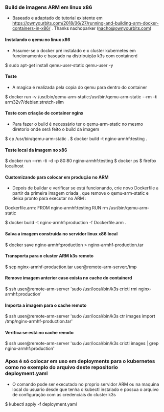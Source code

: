 ### Build de imagens ARM em linux x86 
- Baseado e adaptado do tutorial existente em https://ownyourbits.com/2018/06/27/running-and-building-arm-docker-containers-in-x86/ . Thanks nachoparker (nacho@ownyourbits.com)

#### Instalando o qemu no linux x86
- Assume-se o docker pré instalado e o cluster kubernetes em funcionamento e baseado na distribuição k3s com containerd 

$ sudo apt-get install qemu-user-static  qemu-user -y

#### Teste 
- A magica é realizada pela copia do qemu para dentro do container 

$ docker run -v /usr/bin/qemu-arm-static:/usr/bin/qemu-arm-static --rm -ti arm32v7/debian:stretch-slim

#### Teste com criação de container nginx 
- Para fazer o build é necessário ter o qemu-arm-static no mesmo diretorio onde será feito o build da imagem 

$ cp /usr/bin/qemu-arm-static .
$ docker build  -t nginx-armhf:testing .

#### Teste local da imagem no x86 

$ docker run --rm -ti -d -p 80:80 nginx-armhf:testing
$ docker ps 
$ firefox localhost

#### Customizando para colocar em produção no ARM 
- Depois de buildar e verificar se está funcionando, crie novo Dockerfile a partir da primeira imagem criada , que remove o qemu-arm-static e deixa pronto para executar no ARM :

Dockerfile.arm:
FROM nginx-armhf:testing
RUN rm /usr/bin/qemu-arm-static

$ docker build -t nginx-armhf:production -f Dockerfile.arm .


#### Salva a imagem construida no servidor linux x86 local
$ docker save nginx-armhf:production > nginx-armhf-production.tar

#### Transporta para o cluster ARM k3s remoto 
$ scp nginx-armhf-production.tar user@remote-arm-server:/tmp 


#### Remove imagem anterior caso exista no cache do containerd 
$ ssh user@remote-arm-server 'sudo /usr/local/bin/k3s crictl rmi nginx-armhf:production'

#### Importa a imagem para o cache remoto 

$ ssh user@remote-arm-server 'sudo /usr/local/bin/k3s ctr images import /tmp/nginx-armhf-production.tar'

#### Verifica se está no cache remoto 
$ ssh user@remote-arm-server 'sudo /usr/local/bin/k3s crictl images | grep nginx-armhf:production'

### Apos é só colocar em uso em deployments para o kubernetes como no exemplo do arquivo deste repositorio deployment.yaml 

- O comando pode ser executado no proprio servidor ARM ou na maquina local do usuario desde que tenha o kubectl instalado e possua o arquivo de configuração com as credenciais do cluster k3s

$ kubectl apply -f deployment.yaml 
